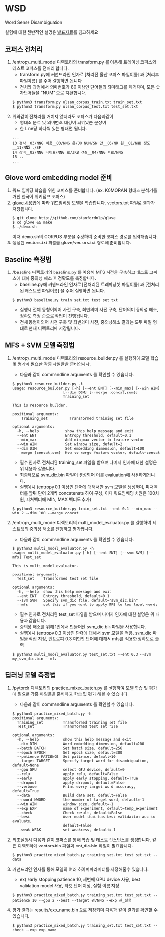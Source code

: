 # WSD
Word Sense Disambiguation
  
실험에 대한 전반적인 설명은 [발표자료](https://github.com/kakaonlp-internship2018/wsd/blob/ene5135-for-presentation/jeff_WSD_0829.pdf)를 참고하세요

## 코퍼스 전처리
1. /entropy_multi_model 디렉토리의 transform.py 를 이용해 트레이닝 코퍼스와 테스트 코퍼스를 전처리 합니다.
    - transform.py에 커맨드라인 인자로 [처리전 울산 코퍼스 파일이름] 과 [처리후 파일이름] 를 주어 실행하면 됩니다. 
    - 전처리 과정에서 의미번호가 80 이상인 단어들의 의미태그를 제거하며, 모든 숫자단어들을 "NUM" 으로 치환합니다.
    ~~~ 
    $ python3 transform.py ulsan_corpus_train.txt train_set.txt  
    $ python3 transform.py ulsan_corpus_test.txt test_set.txt 
    ~~~  
2. 위와같이 전처리를 거치지 않더라도 코퍼스가 다음과같이 
    - 형태소 분석 및 의미번호 태깅이 되어있는 문장이  
    - 한 Line당 하나씩 있는 형태면 됩니다.
    ~~~
    ...
    13 검사__03/NNG 비용__03/NNG 은/JX NUM/SN 만__06/NR 원__01/NNB 정도__11/NNG ./SF
    14 감마__02/NNG 나이프/NNG 로/JKB 간질__04/NNG 치료/NNG
    15 ..
    ...
    ~~~

## Glove word embedding model 준비
1. 워드 임베딩 학습을 위한 코퍼스를 준비합니다. (ex. KOMORAN 형태소 분석기를 거친 한국어 위키덤프 코퍼스)  
2. [glove 사용법](https://github.com/stanfordnlp/GloVe)에 따라 워드임베딩 모델을 학습합니다. vectors.txt 파일로 결과가 저장됩니다. 
    ~~~
    $ git clone http://github.com/stanfordnlp/glove
    $ cd glove && make
    $ ./demo.sh 
    ~~~ 
    이때 demo.sh의 CORPUS 부분을 수정하여 준비한 코퍼스 경로를 입력해줍니다.  
3. 생성된 vectors.txt 파일을 glove/vectors.txt 경로에 준비합니다.  

## Baseline 측정법
1. /baseline 디렉토리의 baseline.py 를 이용해 MFS 사전을 구축하고 테스트 코퍼스에 대해 중의성 해소 후 정확도를 측정합니다.
    - baseline.py에 커맨드라인 인자로 [전처리된 트레이닝셋 파일이름] 과 [전처리된 테스트셋 파일이름] 을 주어 실행하면 됩니다.
    ~~~
    $ python3 baseline.py train_set.txt test_set.txt
    ~~~
    - 실행시 전체 동형이의어 사전 구축, 최빈의미 사전 구축, 단어의미 중의성 해소, 정확도 측정 순으로 작업이 진행됩니다.
    - 전체 동형이의어 사전 구축 및 최빈의미 사전, 중의성해소 결과는 모두 파일 형태로 현재 디렉토리에 저장됩니다.

## MFS + SVM 모델 측정법
1. /entropy_multi_model 디렉토리의 resource_builder.py 를 실행하여 모델 학습 및 평가에 필요한 각종 파일들을 준비합니다.  
    - 다음과 같이 commandline arguments 를 확인할 수 있습니다.
    ~~~
    $ python3 resource_builder.py -h
    usage: resource_builder.py [-h] [--ent ENT] [--min_max] [--win WIN]
                           [--dim DIM] [--merge {concat,sum}]
                           Training_set

    This is resource builder.

    positional arguments:
        Training_set          Transformed training set file

    optional arguments:
      -h, --help            show this help message and exit
      --ent ENT             Entropy threshold, default=0.1
      --min_max             Add min_max vector to feature vector
      --win WIN             Set window size, default=2
      --dim DIM             Set embedding dimension, default=100
      --merge {concat,sum}  How to merge feature vector, default=concat
    ~~~
    - 필수 인자로 전처리된 training_set 파일을 받으며 나머지 인자에 대한 설명은 위 내용과 같습니다.
    - 최종적으로 svm_dic.bin 파일이 생성되어 이를 evaluation에 사용하게됩니다.
    - 실행예시 (entropy 0.1 이상인 단어에 대해서만 svm 모델을 생성하며, 피쳐벡터를 앞뒤 단어 2개씩 concatenate 하여 구성, 이때 워드임베딩 차원은 100차원, 피쳐벡터에 MIN, MAX 벡터도 추가)
    ~~~
    $ python3 resource_builder.py train_set.txt --ent 0.1 --min_max --win 2 --dim 100 --merge concat
    ~~~
    
2. /entropy_multi_model 디렉토리의 multi_model_evaluator.py 를 실행하여 테스트셋의 중의성 해소를 진행하고 평가합니다.
    - 다음과 같이 commandline arguments 를 확인할 수 있습니다.
    ~~~
    $ python3 multi_model_evaluator.py -h
    usage: multi_model_evaluator.py [-h] [--ent ENT] [--svm SVM] [--mfs] Test_set

    This is multi_model_evaluator.

    positional arguments:
      Test_set    Transformed test set file

    optional arguments:
      -h, --help  show this help message and exit
      --ent ENT   Entropy threshold, default=0.1
      --svm SVM   Specify svm_dic file, default="svm_dic.bin"
      --mfs       set this if you want to apply MFS to low level words
    ~~~
    - 필수 인자로 전처리된 test_set 파일을 받으며 나머지 인자에 대한 설명은 위 내용과 같습니다.
    - 중의성 해소를 위해 1번에서 만들어진 svm_dic.bin 파일을 사용합니다.
    - 실행예시 (entropy 0.3 이상인 단어에 대해서 svm 모델을 적용, svm_dic 파일을 직접 지정, 엔트로피 0.3 미만인 단어에 대해서 mfs를 적용한 정확도로 출력
    ~~~
    $ python3 multi_model_evaluator.py test_set.txt --ent 0.3 --svm my_svm_dic.bin --mfs
    ~~~
      
      
## 딥러닝 모델 측정법
1. /pytorch 디렉토리의 practice_mixed_batch.py 를 실행하여 모델 학습 및 평가에 필요한 각종 파일들을 준비하고 학습 및 평가 해볼 수 있습니다.
    - 다음과 같이 commandline arguments 를 확인할 수 있습니다.
    ~~~
    $ python3 practice_mixed_batch.py -h
    positional arguments:
      Training_set         Transformed training set file
      Test_set             Transformed test set file

    optional arguments:
      -h, --help           show this help message and exit
      --dim DIM            Word embedding dimension, default=200
      --batch BATCH        Set batch size, default=256
      --epoch EPOCH        Set epoch size, default=300
      --patience PATIENCE  Set patience, default=10
      --target TARGET      Specify target word for disambiguation, default=None
      --gpu GPU            select GPU device, default=0
      --relu               apply relu, default=False
      --early              apply early stopping, default=True
      --dropout            apply dropout, default=False
      --verbose            Print every target word accuracy, default=True
      --data               Build data set, default=False
      --nword NWORD        the number of target word, default=-1
      --win WIN            window_size, default=-1
      --exp EXP            name of experiment, default=temp_experiment
      --check              Check result, default=False
      --best               User model that has best validation acc to evaluate,
                           default=False
      --weak WEAK          set weakness, default=-1
    ~~~  
    
2. 최초실행시 다음과 같이 코퍼스를 통해 학습 및 테스트 인스턴스를 생성합니다. 같은 디렉토리에 vectors.bin 파일과 ent_dic.bin 파일이 필요합니다.
    ~~~
    $ python3 practice_mixed_batch.py training_set.txt test_set.txt --data
    ~~~
  
3. 커맨드라인 인자를 통해 모델의 여러 하이퍼파라미터를 지정해줄수 있습니다.  
    - ex) early stopping patience 10, 세번째 GPU device 사용, best validation model 사용, 타겟 단어 지정, 실험 이름 지정
    ~~~
    $ python3 practice_mixed_batch.py training_set.txt test_set.txt --patience 10 --gpu 2 --best --target 관/NNG --exp 관_실험
    ~~~
4. 평가 결과는 results/exp_name.bin 으로 저장되며 다음과 같이 결과를 확인할 수 있습니다.
    ~~~
    $ python3 practice_mixed_batch.py training_set.txt test_set.txt --check --exp exp_name
    ~~~
